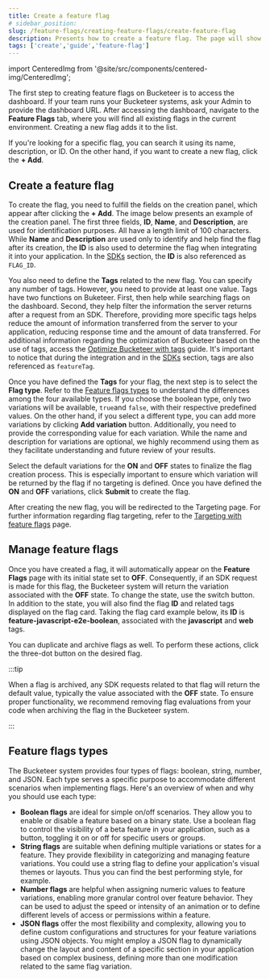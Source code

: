 ```yaml
---
title: Create a feature flag
# sidebar_position: 
slug: /feature-flags/creating-feature-flags/create-feature-flag
description: Presents how to create a feature flag. The page will show the feature flag tab and cover the fields required to create a feature flag.
tags: ['create','guide','feature-flag']
---
```


import CenteredImg from '@site/src/components/centered-img/CenteredImg';

The first step to creating feature flags on Bucketeer is to access the dashboard. If your team runs your Bucketeer systems, ask your Admin to provide the dashboard URL. After accessing the dashboard, navigate to the **Feature Flags** tab, where you will find all existing flags in the current environment. Creating a new flag adds it to the list.

If you're looking for a specific flag, you can search it using its name, description, or ID. On the other hand, if you want to create a new flag, click the **+ Add**.

## Create a feature flag

To create the flag, you need to fulfill the fields on the creation panel, which appear after clicking the **+ Add**. The image below presents an example of the creation panel. The first three fields, **ID**, **Name**, and **Description**, are used for identification purposes. All have a length limit of 100 characters. While **Name** and **Description** are used only to identify and help find the flag after its creation, the **ID** is also used to determine the flag when integrating it into your application. In the [SDKs](../sdk) section, the **ID** is also referenced as `FLAG_ID`.

<CenteredImg
  imgURL="img/getting-started/quickstart/create-feature-flag.png"
  alt="create feature flag panel"
  wSize="350px"
  borderWidth="1px"
/>

You also need to define the **Tags** related to the new flag. You can specify any number of tags. However, you need to provide at least one value. Tags have two functions on Buketeer. First, then help while searching flags on the dashboard. Second, they help filter the information the server returns after a request from an SDK. Therefore, providing more specific tags helps reduce the amount of information transferred from the server to your application, reducing response time and the amount of data transferred. For additional information regarding the optimization of Bucketeer based on the use of tags, access the [Optimize Bucketeer with tags](/best-practices/optimize-bucketeer-with-tags) guide. It's important to notice that during the integration and in the [SDKs](../sdk) section, tags are also referenced as `featureTag`.

Once you have defined the **Tags** for your flag, the next step is to select the **Flag type**. Refer to the [Feature flags types](/feature-flags/create-feature-flag#feature-flags-types) to understand the differences among the four available types. If you choose the boolean type, only two variations will be available, `true`and `false`, with their respective predefined values. On the other hand, if you select a different type, you can add more variations by clicking **Add variation** button. Additionally, you need to provide the corresponding value for each variation. While the name and description for variations are optional, we highly recommend using them as they facilitate understanding and future review of your results.

Select the default variations for the **ON** and **OFF** states to finalize the flag creation process. This is especially important to ensure which variation will be returned by the flag if no targeting is defined. Once you have defined the **ON** and **OFF** variations, click **Submit** to create the flag.

After creating the new flag, you will be redirected to the Targeting page. For further information regarding flag targeting, refer to the [Targeting with feature flags](../feature-flags/targeting) page.

## Manage feature flags

Once you have created a flag, it will automatically appear on the **Feature Flags** page with its initial state set to **OFF**. Consequently, if an SDK request is made for this flag, the Bucketeer system will return the variation associated with the **OFF** state. To change the state, use the switch button. In addition to the state, you will also find the flag **ID** and related tags displayed on the flag card. Taking the flag card example below, its **ID** is **feature-javascript-e2e-boolean**, associated with the **javascript** and **web** tags.

<CenteredImg
  imgURL="img/getting-started/quickstart/created-feature-flag.png"
  alt="created feature flag"
  borderWidth="1px"
/>

You can duplicate and archive flags as well. To perform these actions, click the three-dot button on the desired flag.

:::tip

When a flag is archived, any SDK requests related to that flag will return the default value, typically the value associated with the **OFF** state. To ensure proper functionality, we recommend removing flag evaluations from your code when archiving the flag in the Bucketeer system.

:::

## Feature flags types

The Bucketeer system provides four types of flags: boolean, string, number, and JSON. Each type serves a specific purpose to accommodate different scenarios when implementing flags. Here's an overview of when and why you should use each type:

- **Boolean flags** are ideal for simple on/off scenarios. They allow you to enable or disable a feature based on a binary state. Use a boolean flag to control the visibility of a beta feature in your application, such as a button, toggling it on or off for specific users or groups.
- **String flags** are suitable when defining multiple variations or states for a feature. They provide flexibility in categorizing and managing feature variations. You could use a string flag to define your application's visual themes or layouts. Thus you can find the best performing style, for example.
- **Number flags** are helpful when assigning numeric values to feature variations, enabling more granular control over feature behavior. They can be used to adjust the speed or intensity of an animation or to define different levels of access or permissions within a feature.
- **JSON flags** offer the most flexibility and complexity, allowing you to define custom configurations and structures for your feature variations using JSON objects. You might employ a JSON flag to dynamically change the layout and content of a specific section in your application based on complex business, defining more than one modification related to the same flag variation.
